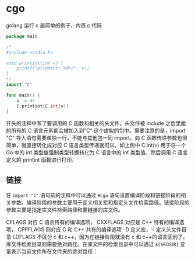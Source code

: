 # cgo

golang 运行 c 最简单的例子，内嵌 c 代码

```go
package main

/*
#include <stdio.h>

void printint(int v) {
    printf("printint: %d\n", v);
}
*/
import "C"

func main() {
    v := 42
    C.printint(C.int(v))
}

```

开头的注释中写了要调用的 C 函数和相关的头文件，头文件被 include 之后里面的所有的 C 语言元素都会被加入到”C” 这个虚拟的包中。需要注意的是，import "C" 导入语句需要单独一行，不能与其他包一同 import。向 C 函数传递参数也很简单，就直接转化成对应 C 语言类型传递就可以。如上例中 C.int(v) 用于将一个 Go 中的 int 类型值强制类型转换转化为 C 语言中的 int 类型值，然后调用 C 语言定义的 printint 函数进行打印。

## 链接

在 `import "C"` 语句前的注释中可以通过 `#cgo` 语句设置编译阶段和链接阶段的相关参数。编译阶段的参数主要用于定义相关宏和指定头文件检索路径。链接阶段的参数主要是指定库文件检索路径和要链接的库文件。

CFLAGS 对应 C 语言特有的编译选项， CXXFLAGS 对应是 C++ 特有的编译选项， CPPFLAGS 则对应 C 和 C++ 共有的编译选项
-D 定义宏，-I 定义头文件目录
LDFLAGS 不区分 c 和 c++，因为在链接阶段就没有 c 和 c++的语言区别了。
库文件检索目录则需要绝对路径。在库文件的检索目录中可以通过 `${SRCDIR}` 变量表示当前文件所在文件夹的绝对路径：
